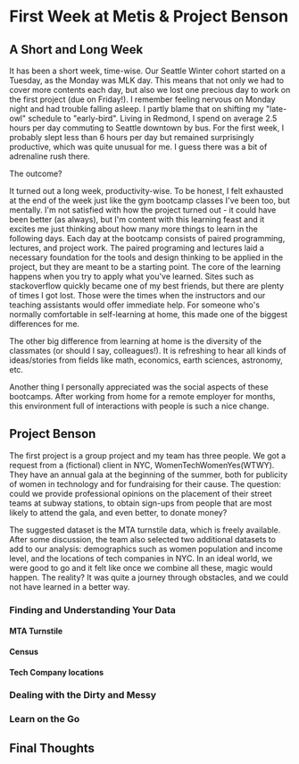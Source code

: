 # First Week at Metis & Project Benson
  
## A Short and Long Week
It has been a short week, time-wise. Our Seattle Winter cohort started on a Tuesday, as the Monday was MLK day. This means that not only we had to cover more contents each day, but also we lost one precious day to work on the first project (due on Friday!). I remember feeling nervous on Monday night and had trouble falling asleep. I partly blame that on shifting my "late-owl" schedule to "early-bird". Living in Redmond, I spend on average 2.5 hours per day commuting to Seattle downtown by bus. For the first week, I probably slept less than 6 hours per day but remained surprisingly productive, which was quite unusual for me. I guess there was a bit of adrenaline rush there.
  
The outcome?
  
It turned out a long week, productivity-wise. To be honest, I felt exhausted at the end of the week just like the gym bootcamp classes I've been too, but mentally. I'm not satisfied with how the project turned out - it could have been better (as always), but I'm content with this learning feast and it excites me just thinking about how many more things to learn in the following days. Each day at the bootcamp consists of paired programming, lectures, and project work. The paired programing and lectures laid a necessary foundation for the tools and design thinking to be applied in the project, but they are meant to be a starting point. The core of the learning happens when you try to apply what you've learned. Sites such as stackoverflow quickly became one of my best friends, but there are plenty of times I got lost. Those were the times when the instructors and our teaching assistants would offer immediate help. For someone who's normally comfortable in self-learning at home, this made one of the biggest differences for me.   

The other big difference from learning at home is the diversity of the classmates (or should I say, colleagues!). It is refreshing to hear all kinds of ideas/stories from fields like math, economics, earth sciences, astronomy, etc. 

Another thing I personally appreciated was the social aspects of these bootcamps. After working from home for a remote employer for months, this environment full of interactions with people is such a nice change.
## Project Benson  

The first project is a group project and my team has three people. We got a request from a (fictional) client in NYC, WomenTechWomenYes(WTWY). They have an annual gala at the beginning of the summer, both for publicity of women in technology and for fundraising for their cause. The question: could we provide professional opinions on the placement of their street teams at subway stations, to obtain sign-ups from people that are most likely to attend the gala, and even better, to donate money?
  
The suggested dataset is the MTA turnstile data, which is freely available. After some discussion, the team also selected two additional datasets to add to our analysis: demographics such as women population and income level, and the locations of tech companies in NYC. In an ideal world, we were good to go and it felt like once we combine all these, magic would happen. The reality? It was quite a journey through obstacles, and we could not have learned in a better way.

### Finding and Understanding Your Data

#### MTA Turnstile
#### Census 
#### Tech Company locations

### Dealing with the Dirty and Messy 

### Learn on the Go

## Final Thoughts  


